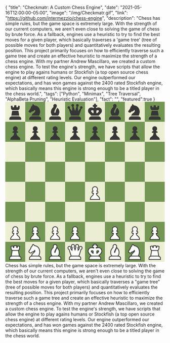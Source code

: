{
  "title": "Checkmatr: A Custom Chess Engine",
  "date": "2021-05-16T12:00:00-05:00",
  "image": "/img/Checkmatr.gif",
  "link": "https://github.com/intermezzio/chess-engine",
  "description": "Chess has simple rules, but the game space is extremely large. With the strength of our current computers, we aren't even close to solving the game of chess by brute force. As a fallback, engines use a heuristic to try to find the best moves for a given player, which basically traverses a 'game tree' (tree of possible moves for both players) and quantitatively evaluates the resulting position. This project primarily focuses on how to efficiently traverse such a game tree and create an effective heuristic to maximize the strength of a chess engine. With my partner Andrew Mascillaro, we created a custom chess engine. To test the engine's strength, we have scripts that allow the engine to play agains humans or Stockfish (a top open source chess engine) at different rating levels. Our engine outperformed our expectations, and has won games against the 2400 rated Stockfish engine, which basically means this engine is strong enough to be a titled player in the chess world.",
  "tags": ["Python", "Minimax", "Tree Traversal", "AlphaBeta Pruning", "Heuristic Evaluation"],
  "fact": "",
  "featured":true
}
![Checkmatr Example Match](/img/Checkmatr.gif)    
Chess has simple rules, but the game space is extremely large. With the strength of our current computers, we aren't even close to solving the game of chess by brute force. As a fallback, engines use a heuristic to try to find the best moves for a given player, which basically traverses a "game tree" (tree of possible moves for both players) and quantitatively evaluates the resulting position. This project primarily focuses on how to efficiently traverse such a game tree and create an effective heuristic to maximize the strength of a chess engine. With my partner Andrew Mascillaro, we created a custom chess engine. To test the engine's strength, we have scripts that allow the engine to play agains humans or Stockfish (a top open source chess engine) at different rating levels. Our engine outperformed our expectations, and has won games against the 2400 rated Stockfish engine, which basically means this engine is strong enough to be a titled player in the chess world.
